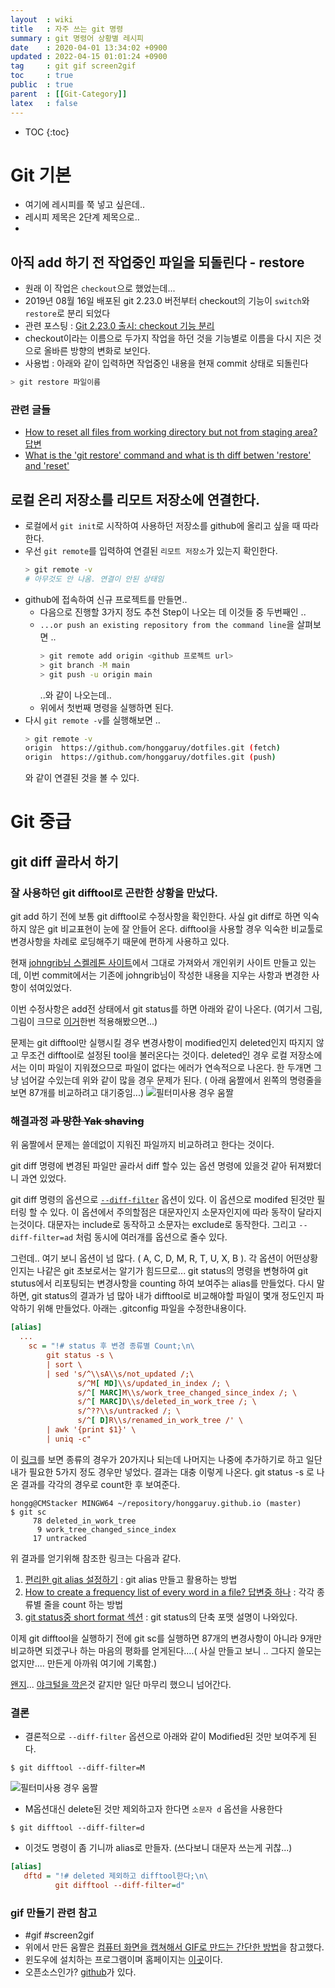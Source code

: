 ```yaml
---
layout  : wiki
title   : 자주 쓰는 git 명령 
summary : git 명령어 상황별 레시피 
date    : 2020-04-01 13:34:02 +0900
updated : 2022-04-15 01:01:24 +0900
tag     : git gif screen2gif 
toc     : true
public  : true
parent  : [[Git-Category]]
latex   : false
---
```

* TOC
{:toc}

# Git 기본 

* 여기에 레시피를 쭉 넣고 싶은데..
* 레시피 제목은 2단계 제목으로..
*


## 아직 add 하기 전 작업중인 파일을 되돌린다 - restore

* 원래 이 작업은 `checkout`으로 했었는데...
* 2019년 08월 16일 배포된 git 2.23.0 버전부터 checkout의 기능이 `switch`와 `restore`로 분리 되었다
* 관련 포스팅 : [Git 2.23.0 출시: checkout 기능 분리](http://honeymon.io/tech/2019/08/30/git-2.23-release.html)
* checkout이라는 이름으로 두가지 작업을 하던 것을 기능별로 이름을 다시 지은 것으로 올바른 방향의 변화로 보인다.
* 사용법 : 아래와 같이 입력하면 작업중인 내용을 현재 commit 상태로 되돌린다
```sh
> git restore 파일이름
```

### 관련 글들

* [How to reset all files from working directory but not from staging area? 답변](https://stackoverflow.com/a/57066072/9457247)
* [What is the 'git restore' command and what is th diff betwen 'restore' and 'reset'](https://stackoverflow.com/a/58003889/9457247) 

## 로컬 온리 저장소를 리모트 저장소에 연결한다.

* 로컬에서 `git init`로 시작하여 사용하던 저장소를 github에 올리고 싶을 때 따라한다.
* 우선 `git remote`를 입력하여 연결된 `리모트 저장소`가 있는지 확인한다.
  ```sh
  > git remote -v
  # 아무것도 안 나옴. 연결이 안된 상태임
  ```
* github에 접속하여 신규 프로젝트를 만들면..
  * 다음으로 진행할 3가지 정도 추천 Step이 나오는 데 이것들 중 두번째인 ..
  * `...or push an existing repository from the command line`을 살펴보면 ..
    ```sh
    > git remote add origin <github 프로젝트 url>
    > git branch -M main
    > git push -u origin main
    ```
    ..와 같이 나오는데..
  * 위에서 첫번째 명령을 실행하면 된다.
* 다시 `git remote -v`를 실행해보면 ..
  ```sh
  > git remote -v
  origin  https://github.com/honggaruy/dotfiles.git (fetch)
  origin  https://github.com/honggaruy/dotfiles.git (push)
  ```
  와 같이 연결된 것을 볼 수 있다.

# Git 중급

## git diff 골라서 하기 

### 잘 사용하던 git difftool로 곤란한 상황을 만났다.
 
git add 하기 전에 보통 git difftool로 수정사항을 확인한다. 사실 git diff로 하면 익숙하지 않은 git 비교표현이 눈에 잘 안들어 온다. difftool을 사용할 경우 익숙한 비교툴로 변경사항을 차례로 로딩해주기 때문에 편하게 사용하고 있다. 

현재 [johngrib님 스켈레톤 사이트](https://github.com/johngrib/johngrib-jekyll-skeleton)에서 그대로 가져와서 개인위키 사이트 만들고 있는데, 이번 commit에서는 기존에 johngrib님이 작성한 내용을 지우는 사항과 변경한 사항이 섞여있었다.

이번 수정사항은 add전 상태에서 git status를 하면 아래와 같이 나온다. (여기서 그림, 그림이 크므로 [이거](https://imyeonn.github.io/blog/blog/206/)한번 적용해봤으면...)

문제는 git difftool만 실행시킬 경우 변경사항이 modified인지 deleted인지 따지지 않고 무조건  difftool로 설정된 tool을 불러온다는 것이다. deleted인 경우 로컬 저장소에서는 이미 파일이 지워졌으므로 파일이 없다는 에러가 연속적으로 나온다. 한 두개면 그냥 넘어갈 수있는데 위와 같이 많을 경우 문제가 된다. ( 아래 움짤에서 왼쪽의 명령줄을 보면  87개를 비교하려고 대기중임...) 
![필터미사용 경우 움짤]( /wiki-img/Git-Category/difftool_withoutfilter.gif )

### 해결과정 ~~과 망한 Yak shaving~~

위 움짤에서 문제는 쓸데없이 지워진 파일까지 비교하려고 한다는 것이다.

git diff 명령에 변경된 파일만 골라서 diff 할수 있는 옵션 명령에 있을것 같아 뒤져봤더니 과연 있었다.

git diff 명령의 옵션으로 [`--diff-filter`](https://git-scm.com/docs/git-diff#Documentation/git-diff.txt---diff-filterACDMRTUXB82308203) 옵션이 있다. 이 옵션으로 modifed 된것만 필터링 할 수 있다. 이 옵션에서 주의할점은 대문자인지 소문자인지에 따라 동작이 달라지는것이다. 대문자는 include로 동작하고 소문자는 exclude로 동작한다. 그리고 `--diff-filter=ad` 처럼 동시에 여러개를 옵션으로 줄수 있다.

그런데.. 여기 보니 옵션이 넘 많다. ( A, C, D, M, R, T, U, X, B ). 각 옵션이 어떤상황인지는 나같은 git 초보로서는 알기가 힘드므로... git status의 명령을 변형하여 git stutus에서 리포팅되는 변경사항을 counting 하여 보여주는 alias를 만들었다. 다시 말하면, git status의 결과가 넘 많아 내가 difftool로 비교해야할 파일이 몇개 정도인지 파악하기 위해 만들었다. 아래는 .gitconfig 파일을 수정한내용이다.

```ini
[alias]
  ...
	sc = "!# status 후 변경 종류별 Count;\n\
		git status -s \
		| sort \
		| sed 's/^\\sA\\s/not_updated /;\
		       s/^M[ MD]\\s/updated_in_index /; \
		       s/^[ MARC]M\\s/work_tree_changed_since_index /; \
		       s/^[ MARC]D\\s/deleted_in_work_tree /; \
		       s/^??\\s/untracked /; \
		       s/^[ D]R\\s/renamed_in_work_tree /' \
		| awk '{print $1}' \
		| uniq -c"
```
이 [링크](https://stackoverflow.com/questions/10552803/how-to-create-a-frequency-list-of-every-word-in-a-file/10552948#10552948)를 보면 종류의 경우가 20가지나 되는데 나머지는 나중에 추가하기로 하고 일단 내가 필요한 5가지 정도 경우만 넣었다.
결과는 대충 이렇게 나온다. git status -s 로 나온 결과를 각각의 경우로 count한 후 보여준다.
```shell
hongg@CMStacker MINGW64 ~/repository/honggaruy.github.io (master)
$ git sc
     78 deleted_in_work_tree
      9 work_tree_changed_since_index
     17 untracked
```
위 결과를 얻기위해 참조한 링크는 다음과 같다.
1. [편리한 git alias 설정하기](https://johngrib.github.io/wiki/git-alias/) : git alias 만들고 활용하는 방법
2. [How to create a frequency list of every word in a file? 답변중 하나](https://stackoverflow.com/questions/10552803/how-to-create-a-frequency-list-of-every-word-in-a-file/10552948#10552948) : 각각 종류별 줄을 count 하는 방법
3. [git status중 short format 섹션](https://stackoverflow.com/questions/10552803/how-to-create-a-frequency-list-of-every-word-in-a-file/10552948#10552948) : git status의 단축 포맷 설명이 나와있다.

이제 git difftool을 실행하기 전에 git sc를 실행하면 87개의 변경사항이 아니라 9개만 비교하면 되겠구나 하는 마음의 평화를 얻게된다....( 사실 만들고 보니 .. 그다지 쓸모는 없지만.... 만든게 아까워 여기에 기록함.)

[왠지](https://m.blog.naver.com/PostView.nhn?blogId=everbeenj&logNo=220032542600&proxyReferer=https%3A%2F%2Fwww.google.com%2F)... [야크털을 깍은](https://parksb.github.io/article/32.html)것 같지만 일단 마무리 했으니 넘어간다. 

### 결론 

* 결론적으로 `--diff-filter` 옵션으로 아래와 같이 Modified된 것만 보여주게 된다. 
```shell
$ git difftool --diff-filter=M
```
![필터미사용 경우 움짤]( /wiki-img/Git-Category/difftool_withfilter.gif )

* M옵션대신 delete된 것만 제외하고자 한다면 `소문자 d` 옵션을 사용한다
```shell
$ git difftool --diff-filter=d
```
* 이것도 명령이 좀 기니까 alias로 만들자. (쓰다보니 대문자 쓰는게 귀찮...) 
```ini
[alias]
   dftd = "!# deleted 제외하고 difftool한다;\n\
          git difftool --diff-filter=d"
```

### gif 만들기 관련 참고

* #gif #screen2gif
* 위에서 만든 움짤은 [컴퓨터 화면을 캡쳐해서 GIF로 만드는 간단한 방법](https://steemit.com/kr/@youngbinlee/gif)을 참고했다.
* 윈도우에 설치하는 프로그램이며 홈페이지는 [이곳](https://www.screentogif.com/)이다.
* 오픈소스인가? [github](https://github.com/NickeManarin/ScreenToGif)가 있다.

